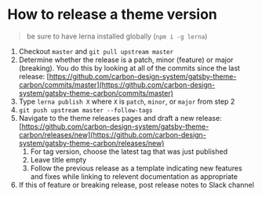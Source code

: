 # How to release a theme version

> be sure to have lerna installed globally (`npm i -g lerna`)

1. Checkout `master` and `git pull upstream master`
2. Determine whether the release is a patch, minor (feature) or major
   (breaking). You do this by looking at all of the commits since the last
   release:
   [https://github.com/carbon-design-system/gatsby-theme-carbon/commits/master](https://github.com/carbon-design-system/gatsby-theme-carbon/commits/master)
3. Type `lerna publish X` where `X` is `patch`, `minor`, or `major` from step 2
4. `git push upstream master --follow-tags`
5. Navigate to the theme releases pages and draft a new release:
   [https://github.com/carbon-design-system/gatsby-theme-carbon/releases/new](https://github.com/carbon-design-system/gatsby-theme-carbon/releases/new)
   1. For tag version, choose the latest tag that was just published
   2. Leave title empty
   3. Follow the previous release as a template indicating new features and
      fixes while linking to relevent documentation as appropriate
6. If this of feature or breaking release, post release notes to Slack channel
